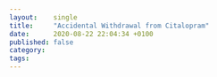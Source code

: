 ```yaml
---
layout:    single
title:     "Accidental Withdrawal from Citalopram"
date:      2020-08-22 22:04:34 +0100
published: false
category:  
tags:      
---
```

